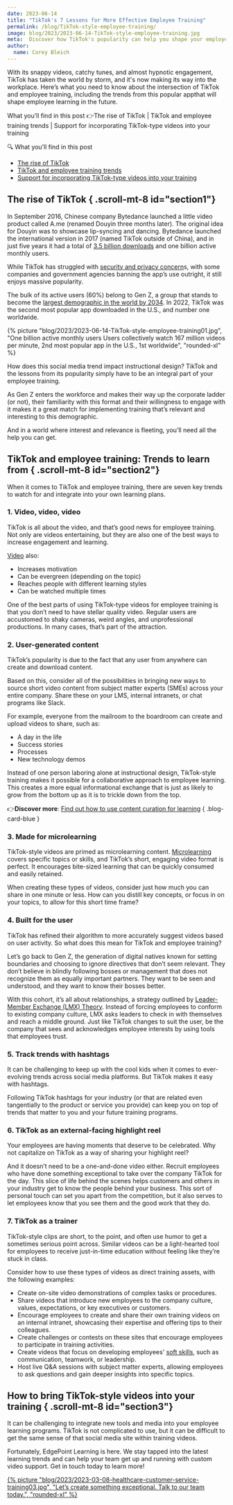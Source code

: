 ```yaml
---
date: 2023-06-14
title: "TikTok's 7 Lessons for More Effective Employee Training"
permalink: /blog/TikTok-style-employee-training/
image: blog/2023/2023-06-14-TikTok-style-employee-training.jpg
meta:  Discover how TikTok's popularity can help you shape your employee training for the better. Get up to speed with emerging trends in TikTok-style learning.
author:
  name: Corey Bleich
---
```


With its snappy videos, catchy tunes, and almost hypnotic engagement, TikTok has taken the world by storm, and it's now making its way into the workplace. Here’s what you need to know about the intersection of TikTok and employee training, including the trends from this popular appthat will shape employee learning in the future. 

What you’ll find in this post 👉The rise of TikTok | TikTok and employee training trends | Support for incorporating TikTok-type videos into your training


<div class="rounded-lg p-4 not-prose font-sans border-b-4 bg-slate-200 border-b-slate-400 ">
  <p class="font-extrabold uppercase text-lg mb-1 text-slate-600 ">🔍 What you’ll find in this post</p>
  <ul class="list-disc list-inside">
    <li><a href="#section1" class="underline font-semibold hover:text-blue-700">The rise of TikTok</a></li>
    <li><a href="#section2" class="underline font-semibold hover:text-blue-700">TikTok and employee training trends</a></li>
    <li><a href="#section3" class="underline font-semibold hover:text-blue-700">Support for incorporating TikTok-type videos into your training</a></li>
  </ul>
</div>

## The rise of TikTok { .scroll-mt-8 id="section1"}

In September 2016, Chinese company Bytedance launched a little video product called A.me (renamed Douyin three months later). The original idea for Douyin was to showcase lip-syncing and dancing. Bytedance launched the international version in 2017 (named TikTok outside of China), and in just five years it had a total of [3.5 billion downloads](https://influencermarketinghub.com/tiktok-stats/) and one billion active monthly users. 

While TikTok has struggled with [security and privacy concern](https://www.nytimes.com/2023/03/21/us/politics/biden-tiktok-challenges.html)s, with some companies and government agencies banning the app’s use outright, it still enjoys massive popularity.  

The bulk of its active users (60%) belong to Gen Z, a group that stands to become the [largest demographic in the world by 2034](https://www.morganstanley.com/ideas/millennial-gen-z-economy). In 2022, TikTok was the second most popular app downloaded in the U.S., and number one worldwide.



{% picture "blog/2023/2023-06-14-TikTok-style-employee-training01.jpg", "One billion active monthly users 
Users collectively watch 167 million videos per minute, 2nd most popular app in the U.S., 1st worldwide", "rounded-xl" %}



How does this social media trend impact instructional design? TikTok and the lessons from its popularity simply have to be an integral part of your employee training. 

As Gen Z enters the workforce and makes their way up the corporate ladder (or not), their familiarity with this format and their willingness to engage with it makes it a great match for implementing training that’s relevant and interesting to this demographic. 

And in a world where interest and relevance is fleeting, you’ll need all the help you can get.

## TikTok and employee training: Trends to learn from { .scroll-mt-8 id="section2"}

When it comes to TikTok and employee training, there are seven key trends to watch for and integrate into your own learning plans. 

### 1. Video, video, video 

TikTok is all about the video, and that’s good news for employee training. Not only are videos entertaining, but they are also one of the best ways to increase engagement and learning.  

[Video](https://givingcompass.org/article/the-importance-of-videos-for-teaching-and-learning) also:

* Increases motivation
* Can be evergreen (depending on the topic)
* Reaches people with different learning styles
* Can be watched multiple times

One of the best parts of using TikTok-type videos for employee training is that you don’t need to have stellar quality video. Regular users are accustomed to shaky cameras, weird angles, and unprofessional productions. In many cases, that’s part of the attraction. 

### 2. User-generated content 

TikTok’s popularity is due to the fact that any user from anywhere can create and download content. 

Based on this, consider all of the possibilities in bringing new ways to source short video content from subject matter experts (SMEs) across your entire company. Share these on your LMS, internal intranets, or chat programs like Slack.

For example, everyone from the mailroom to the boardroom can create and upload videos to share, such as: 

* A day in the life 
* Success stories
* Processes
* New technology demos

Instead of one person laboring alone at instructional design, TikTok-style training makes it possible for a collaborative approach to employee learning. This creates a more equal informational exchange that is just as likely to grow from the bottom up as it is to trickle down from the top.

👉**Discover more**: [Find out how to use content curation for learning](/blog/content-curation-for-learning/)
 { .blog-card-blue }

### 3. Made for microlearning 

TikTok-style videos are primed as microlearning content. [Microlearning](h/blog/types-of-microlearning/) covers specific topics or skills, and TikTok’s short, engaging video format is perfect. It encourages bite-sized learning that can be quickly consumed and easily retained.

When creating these types of videos, consider just how much you can share in one minute or less. How can you distill key concepts, or focus in on your topics, to allow for this short time frame? 

### 4. Built for the user 

TikTok has refined their algorithm to more accurately suggest videos based on user activity. So what does this mean for TikTok and employee training?

Let’s go back to Gen Z, the generation of digital natives known for setting boundaries and choosing to ignore directives that don’t seem relevant. They don’t believe in blindly following bosses or management that does not recognize them as equally important partners. They want to be seen and understood, and they want to know their bosses better. 

With this cohort, it’s all about relationships, a strategy outlined by [Leader-Member Exchange (LMX) Theory](https://www.mindtools.com/amtuftp/the-leader-member-exchange-theory). Instead of forcing employees to conform to existing company culture, LMX asks leaders to check in with themselves and reach a middle ground. Just like TikTok changes to suit the user, be the company that sees and acknowledges employee interests by using tools that employees trust. 

### 5. Track trends with hashtags

It can be challenging to keep up with the cool kids when it comes to ever-evolving trends across social media platforms. But TikTok makes it easy with hashtags. 

Following TikTok hashtags for your industry (or that are related even tangentially to the product or service you provide) can keep you on top of trends that matter to you and your future training programs. 

### 6. TikTok as an external-facing highlight reel
Your employees are having moments that deserve to be celebrated. Why not capitalize on TikTok as a way of sharing your highlight reel? 

And it doesn’t need to be a one-and-done video either. Recruit employees who have done something exceptional to take over the company TikTok for the day. This slice of life behind the scenes helps customers and others in your industry get to know the people behind your business. This sort of personal touch can set you apart from the competition, but it also serves to let employees know that you see them and the good work that they do.

### 7. TikTok as a trainer

TikTok-style clips are short, to the point, and often use humor to get a sometimes serious point across. Similar videos can be a light-hearted tool for employees to receive just-in-time education without feeling like they’re stuck in class.

Consider how to use these types of videos as direct training assets, with the following examples: 

* Create on-site video demonstrations of complex tasks or procedures.
* Share videos that introduce new employees to the company culture, values, expectations, or key executives or customers. 
* Encourage employees to create and share their own training videos on an internal intranet, showcasing their expertise and offering tips to their colleagues. 
* Create challenges or contests on these sites that encourage employees to participate in training activities.
* Create videos that focus on developing employees' [soft skills](/blog/hard-skills-vs-soft-skills/), such as communication, teamwork, or leadership.
* Host live Q&A sessions with subject matter experts, allowing employees to ask questions and gain deeper insights into specific topics. 

## How to bring TikTok-style videos into your training { .scroll-mt-8 id="section3"}

It can be challenging to integrate new tools and media into your employee learning programs. TikTok is not complicated to use, but it can be difficult to get the same sense of that social media site within training videos. 

Fortunately, EdgePoint Learning is here. We stay tapped into the latest learning trends and can help your team get up and running with custom video support. Get in touch today to learn more!


[{% picture "blog/2023/2023-03-08-healthcare-customer-service-training03.jpg", "Let’s create something exceptional. Talk to our team today.", "rounded-xl" %}](/form/demo/)
